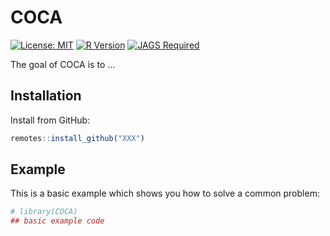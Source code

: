 
<!-- README.md is generated from README.Rmd. Please edit that file -->

# COCA

<!-- badges: start -->

[![License:
MIT](https://img.shields.io/badge/License-MIT-yellow.svg)](https://opensource.org/licenses/MIT)
[![R
Version](https://img.shields.io/badge/R-%3E=4.2-blue)](https://cran.r-project.org/)
[![JAGS
Required](https://img.shields.io/badge/JAGS-Required-red)](http://mcmc-jags.sourceforge.net/)
<!-- badges: end -->

The goal of COCA is to …

## Installation

Install from GitHub:

``` r
remotes::install_github("XXX")
```

## Example

This is a basic example which shows you how to solve a common problem:

``` r
# library(COCA)
## basic example code
```
